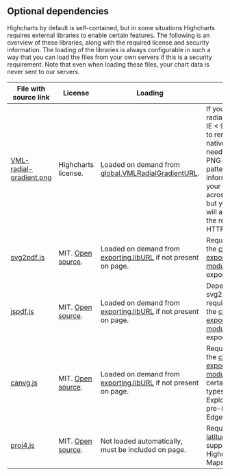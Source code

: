 ## Optional dependencies

Highcharts by default is self-contained, but in some situations Highcharts requires external libraries to enable certain features. The following is an overview of these libraries, along with the required license and security information. The loading of the libraries is always configurable in such a way that you can load the files from your own servers if this is a security requirement. Note that even when loading these files, your chart data is never sent to our servers.

| File with source link                                                              | License                                                   | Loading                                                                                                                  | Usage                                                                                                                                                                                                                                  |
| ---------------------------------------------------------------------------------- | --------------------------------------------------------- | ------------------------------------------------------------------------------------------------------------------------ | -------------------------------------------------------------------------------------------------------------------------------------------------------------------------------------------------------------------------------------- |
| [VML-radial-gradient.png](https://code.highcharts.com/gfx/vml-radial-gradient.png) | Highcharts license.                                       | Loaded on demand from [global.VMLRadialGradientURL](https://api.highcharts.com/highcharts/global.VMLRadialGradientURL).  | If you are using radial gradients, IE < 9 is unable to render it natively, and needs to load a PNG image pattern. No information from your data is sent across the net, but your page will appear as the referrer in the HTTP request. |
| [svg2pdf.js](https://code.highcharts.com/lib/svg2pdf.js)                           | MIT. [Open source](https://github.com/yWorks/svg2pdf.js). | Loaded on demand from [exporting.libURL](https://api.highcharts.com/highcharts/exporting.libURL) if not present on page. | Required by the [client side exporting module](https://highcharts.com/docs/export-module/client-side-export) for PDF export.                                                                                                           |
| [jspdf.js](https://code.highcharts.com/lib/jspdf.js)                               | MIT. [Open source](https://github.com/yWorks/jsPDF).      | Loaded on demand from [exporting.libURL](https://api.highcharts.com/highcharts/exporting.libURL) if not present on page. | Dependency of svg2pdf, required by the [client side exporting module](https://highcharts.com/docs/export-module/client-side-export) for PDF export.                                                                                    |
| [canvg.js](https://code.highcharts.com/lib/canvg.js)                               | MIT. [Open source](https://github.com/canvg/canvg).       | Loaded on demand from [exporting.libURL](https://api.highcharts.com/highcharts/exporting.libURL) if not present on page. | Required by the [client side exporting module](https://highcharts.com/docs/export-module/client-side-export) to export certain image types in Internet Explorer and pre-Chromium Edge browsers.                                        |
| [proj4.js](http://proj4js.org/)                                                    | MIT. [Open source](https://github.com/proj4js/proj4js).   | Not loaded automatically, must be included on page.                                                                      | Required for [latitude/longitude](https://highcharts.com/docs/maps/latlon) support in Highcharts Maps.                                                                                                                                 |
